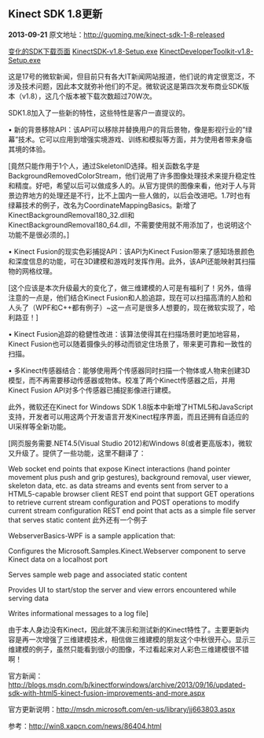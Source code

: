 ## Kinect SDK 1.8更新 ##

**2013-09-21**
原文地址：http://guoming.me/kinect-sdk-1-8-released

[变化的SDK下载页面](http://www.microsoft.com/en-us/kinectforwindowsdev/Start.aspx)  [KinectSDK-v1.8-Setup.exe](http://download.microsoft.com/download/E/1/D/E1DEC243-0389-4A23-87BF-F47DE869FC1A/KinectSDK-v1.8-Setup.exe)      [KinectDeveloperToolkit-v1.8-Setup.exe](http://download.microsoft.com/download/D/0/6/D061A21C-3AF3-4571-8560-4010E96F0BC8/KinectDeveloperToolkit-v1.8.0-Setup.exe)

这是17号的微软新闻，但目前只有各大IT新闻网站报道，他们说的肯定很宽泛，不涉及技术问题，因此本文就弥补他们的不足。微软说这是第四次发布商业SDK版本（v1.8），这几个版本被下载次数超过70W次。

SDK1.8加入了一些新的特性，这些特性是客户一直提议的。

• 新的背景移除API：该API可以移除并替换用户的背后景物，像是影视行业的”绿幕”技术。它可以应用到增强实境游戏、训练和模拟等方面，并为使用者带来身临其境的体验。

[竟然只能作用于1个人，通过SkeletonID选择。相关函数名字是BackgroundRemovedColorStream，他们说用了许多图像处理技术来提升稳定性和精度。好吧，希望以后可以做成多人的。从官方提供的图像来看，他对于人与背景边界地方的处理还是不行，比不上国内一些人做的，以后会改进吧。1.7时也有绿幕技术的例子，改名为CoordinateMappingBasics。新增了KinectBackgroundRemoval180_32.dll和 KinectBackgroundRemoval180_64.dll，不需要使用就不用添加了，也说明这个功能不是很必须的。]



• Kinect Fusion的现实色彩捕捉API：该API为Kinect Fusion带来了感知场景颜色和深度信息的功能，可在3D建模和游戏时发挥作用。此外，该API还能映射其扫描物的网格纹理。

[这个应该是本次升级最大的变化了，做三维建模的人可是有福利了！另外，值得注意的一点是，他们结合Kinect Fusion和人脸追踪，现在可以扫描高清的人脸和人头了（WPF和C++都有例子）~这一点可是很多人想要的，现在微软实现了，哈利路亚！]

• Kinect Fusion追踪的稳健性改进：该算法使得其在扫描场景时更加地容易，Kinect Fusion也可以随着摄像头的移动而锁定住场景了，带来更可靠和一致性的扫描。

• 多Kinect传感器结合：能够使用两个传感器同时扫描一个物体或人物来创建3D模型，而不再需要移动传感器或物体。校准了两个Kinect传感器之后，并用Kinect Fusion API对多个传感器已捕捉影像进行建模。

此外，微软还在Kinect for Windows SDK 1.8版本中新增了HTML5和JavaScript支持，开发者可以用这两个开发语言开发Kinect程序界面，而且还拥有自适应的UI采样等全新功能。

[网页服务需要.NET4.5(Visual Studio 2012)和Windows 8(或者更高版本)，微软又升级了。提供了一些功能，这里不翻译了：

Web socket end points that expose Kinect interactions (hand pointer movement plus push and grip gestures), background removal, user viewer, skeleton data, etc. as data streams and events sent from server to a HTML5-capable browser client
REST end point that support GET operations to retrieve current stream configuration and POST operations to modify current stream configuration
REST end point that acts as a simple file server that serves static content
此外还有一个例子

WebserverBasics-WPF is a sample application that:

Configures the Microsoft.Samples.Kinect.Webserver component to serve Kinect data on a localhost port

Serves sample web page and associated static content

Provides UI to start/stop the server and view errors encountered while serving data

Writes informational messages to a log file]

由于本人身边没有Kinect，因此就不演示和测试新的Kinect特性了。主要更新内容是再一次增强了三维建模技术，相信做三维建模的朋友这个中秋很开心。显示三维建模的例子，虽然只能看到很小的图像，不过看起来对人彩色三维建模很不错啊！



 

官方新闻：http://blogs.msdn.com/b/kinectforwindows/archive/2013/09/16/updated-sdk-with-html5-kinect-fusion-improvements-and-more.aspx

官方更新说明：http://msdn.microsoft.com/en-us/library/jj663803.aspx

参考：http://win8.xapcn.com/news/86404.html